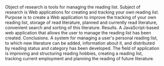 Object of research is tools for managing the reading list.
Subject of research is Web applications for creating and tracking your own reading list.
Purpose is to create a Web application to improve the tracking of your own reading list, storage of read literature, planned and currently read literature, convenient search and sorting of this literature.
Results. A JavaScript-based web application that allows the user to manage the reading list has been created.
Conclusions. A system for managing a user's personal reading list, to which new literature can be added, information about it, and distributed by reading status and category has been developed.
The field of application is improving and structuring reading hobbies, creating a reading list, tracking current employment and planning the reading of future literature.
